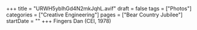 +++
title = "URWH5yblhGd4N2mkJqhL.avif"
draft = false
tags = ["Photos"]
categories = ["Creative Engineering"]
pages = ["Bear Country Jubilee"]
startDate = ""
+++
Fingers Dan (CEI, 1978)
